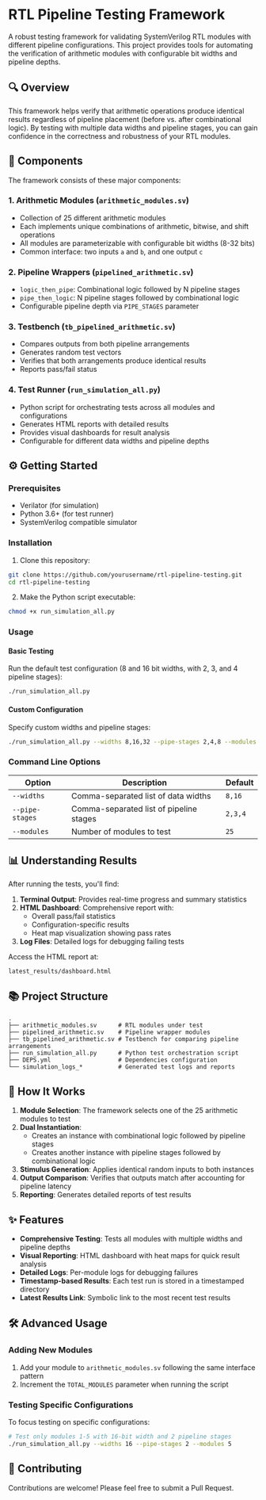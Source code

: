 # RTL Pipeline Testing Framework

A robust testing framework for validating SystemVerilog RTL modules with different pipeline configurations. This project provides tools for automating the verification of arithmetic modules with configurable bit widths and pipeline depths.

## 🔍 Overview

This framework helps verify that arithmetic operations produce identical results regardless of pipeline placement (before vs. after combinational logic). By testing with multiple data widths and pipeline stages, you can gain confidence in the correctness and robustness of your RTL modules.

## 🧩 Components

The framework consists of these major components:

### 1. Arithmetic Modules (`arithmetic_modules.sv`)
- Collection of 25 different arithmetic modules
- Each implements unique combinations of arithmetic, bitwise, and shift operations
- All modules are parameterizable with configurable bit widths (8-32 bits)
- Common interface: two inputs `a` and `b`, and one output `c`

### 2. Pipeline Wrappers (`pipelined_arithmetic.sv`)
- `logic_then_pipe`: Combinational logic followed by N pipeline stages
- `pipe_then_logic`: N pipeline stages followed by combinational logic
- Configurable pipeline depth via `PIPE_STAGES` parameter

### 3. Testbench (`tb_pipelined_arithmetic.sv`)
- Compares outputs from both pipeline arrangements
- Generates random test vectors
- Verifies that both arrangements produce identical results
- Reports pass/fail status

### 4. Test Runner (`run_simulation_all.py`)
- Python script for orchestrating tests across all modules and configurations
- Generates HTML reports with detailed results
- Provides visual dashboards for result analysis
- Configurable for different data widths and pipeline depths

## ⚙️ Getting Started

### Prerequisites
- Verilator (for simulation)
- Python 3.6+ (for test runner)
- SystemVerilog compatible simulator

### Installation

1. Clone this repository:
```bash
git clone https://github.com/yourusername/rtl-pipeline-testing.git
cd rtl-pipeline-testing
```

2. Make the Python script executable:
```bash
chmod +x run_simulation_all.py
```

### Usage

#### Basic Testing
Run the default test configuration (8 and 16 bit widths, with 2, 3, and 4 pipeline stages):

```bash
./run_simulation_all.py
```

#### Custom Configuration
Specify custom widths and pipeline stages:

```bash
./run_simulation_all.py --widths 8,16,32 --pipe-stages 2,4,8 --modules 25
```

### Command Line Options

| Option | Description | Default |
|--------|-------------|---------|
| `--widths` | Comma-separated list of data widths | `8,16` |
| `--pipe-stages` | Comma-separated list of pipeline stages | `2,3,4` |
| `--modules` | Number of modules to test | `25` |

## 📊 Understanding Results

After running the tests, you'll find:

1. **Terminal Output**: Provides real-time progress and summary statistics
2. **HTML Dashboard**: Comprehensive report with:
   - Overall pass/fail statistics
   - Configuration-specific results
   - Heat map visualization showing pass rates
3. **Log Files**: Detailed logs for debugging failing tests

Access the HTML report at:
```
latest_results/dashboard.html
```

## 📚 Project Structure

```
.
├── arithmetic_modules.sv      # RTL modules under test
├── pipelined_arithmetic.sv    # Pipeline wrapper modules
├── tb_pipelined_arithmetic.sv # Testbench for comparing pipeline arrangements
├── run_simulation_all.py      # Python test orchestration script
├── DEPS.yml                   # Dependencies configuration
└── simulation_logs_*          # Generated test logs and reports
```

## 🔬 How It Works

1. **Module Selection**: The framework selects one of the 25 arithmetic modules to test
2. **Dual Instantiation**: 
   - Creates an instance with combinational logic followed by pipeline stages
   - Creates another instance with pipeline stages followed by combinational logic
3. **Stimulus Generation**: Applies identical random inputs to both instances
4. **Output Comparison**: Verifies that outputs match after accounting for pipeline latency
5. **Reporting**: Generates detailed reports of test results

## ✨ Features

- **Comprehensive Testing**: Tests all modules with multiple widths and pipeline depths
- **Visual Reporting**: HTML dashboard with heat maps for quick result analysis
- **Detailed Logs**: Per-module logs for debugging failures
- **Timestamp-based Results**: Each test run is stored in a timestamped directory
- **Latest Results Link**: Symbolic link to the most recent test results

## 🛠️ Advanced Usage

### Adding New Modules

1. Add your module to `arithmetic_modules.sv` following the same interface pattern
2. Increment the `TOTAL_MODULES` parameter when running the script

### Testing Specific Configurations

To focus testing on specific configurations:

```bash
# Test only modules 1-5 with 16-bit width and 2 pipeline stages
./run_simulation_all.py --widths 16 --pipe-stages 2 --modules 5
```


## 🤝 Contributing

Contributions are welcome! Please feel free to submit a Pull Request.
